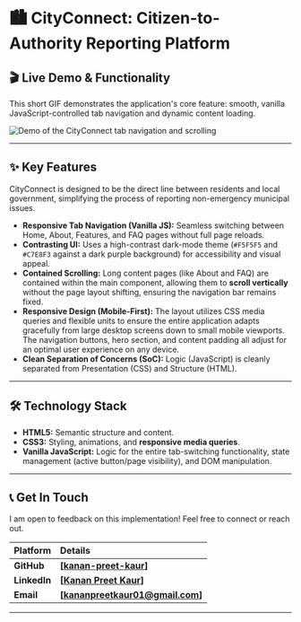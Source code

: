 # 🏙️ CityConnect: Citizen-to-Authority Reporting Platform

## 🎬 Live Demo & Functionality
This short GIF demonstrates the application's core feature: smooth, vanilla JavaScript-controlled tab navigation and dynamic content loading.

![Demo of the CityConnect tab navigation and scrolling](assets/cityconnect-gif.gif)

---

## ✨ Key Features

CityConnect is designed to be the direct line between residents and local government, simplifying the process of reporting non-emergency municipal issues.

* **Responsive Tab Navigation (Vanilla JS):** Seamless switching between Home, About, Features, and FAQ pages without full page reloads.
* **Contrasting UI:** Uses a high-contrast dark-mode theme (`#F5F5F5` and `#C7E8F3` against a dark purple background) for accessibility and visual appeal.
* **Contained Scrolling:** Long content pages (like About and FAQ) are contained within the main component, allowing them to **scroll vertically** without the page layout shifting, ensuring the navigation bar remains fixed.
* **Responsive Design (Mobile-First):** The layout utilizes CSS media queries and flexible units to ensure the entire application adapts gracefully from large desktop screens down to small mobile viewports. The navigation buttons, hero section, and content padding all adjust for an optimal user experience on any device.
* **Clean Separation of Concerns (SoC):** Logic (JavaScript) is cleanly separated from Presentation (CSS) and Structure (HTML).

---

## 🛠️ Technology Stack

* **HTML5:** Semantic structure and content.
* **CSS3:** Styling, animations, and **responsive media queries**.
* **Vanilla JavaScript:** Logic for the entire tab-switching functionality, state management (active button/page visibility), and DOM manipulation.

---

## 📞 Get In Touch

I am open to feedback on this implementation! Feel free to connect or reach out.

| Platform | Details |
| :--- | :--- |
| **GitHub** | **[[kanan-preet-kaur](https://github.com/kanan-preet-kaur)]** |
| **LinkedIn** | **[[Kanan Preet Kaur](https://www.linkedin.com/in/kanan-preet-kaur/)]** |
| **Email** | **[kananpreetkaur01@gmail.com]** |

***
